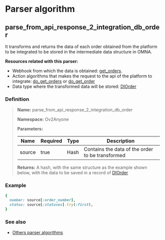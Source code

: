 # Parser algorithm
 
## parse_from_api_response_2_integration_db_order

It transforms and returns the data of each order obtained from the platform to be integrated to be stored in 
the intermediate data structure in OMNA.

**Resources related with this parser:**

* Webhook from which the data is obtained: [get_orders](../webhooks/overview.md?id=get_orders).
* Action algorithms that makes the request to the api of the platform to integrate:
  [do_get_orders](../action-algorithms/do_get_orders.md) or [do_get_order](../action-algorithms/do_get_order.md)
* Data type where the transformed data will be stored: [DIOrder](../data-types/DIOrder.md)
    
### Definition

> **Name:** parse_from_api_response_2_integration_db_order
> 
> **Namespace:** Ov2Anyone
>
> **Parameters:**
> 
> | Name | Required | Type | Description |
> | ---- | -------- | ---- | ----------- |
> | source | true | Hash | Contains the data of the order to be transformed |
>
> **Returns:** A hash, with the same structure as the example shown below, with the data to be saved in a record of [DIOrder](../data-types/DIOrder.md)

### Example
```ruby
{
  number: source[:order_number],
  status: source[:statuses].try(:first),
}
```

### See also
* [Others parser algorithms](overview?id=parse_from_api_response_2_integration_db_order)